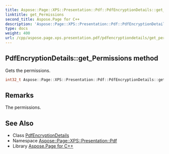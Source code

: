 ```yaml
---
title: Aspose::Page::XPS::Presentation::Pdf::PdfEncryptionDetails::get_Permissions method
linktitle: get_Permissions
second_title: Aspose.Page for C++
description: 'Aspose::Page::XPS::Presentation::Pdf::PdfEncryptionDetails::get_Permissions method. Gets the permissions in C++.'
type: docs
weight: 400
url: /cpp/aspose.page.xps.presentation.pdf/pdfencryptiondetails/get_permissions/
---
```

## PdfEncryptionDetails::get_Permissions method


Gets the permissions.

```cpp
int32_t Aspose::Page::XPS::Presentation::Pdf::PdfEncryptionDetails::get_Permissions() const
```

## Remarks


The permissions. 
## See Also

* Class [PdfEncryptionDetails](../)
* Namespace [Aspose::Page::XPS::Presentation::Pdf](../../)
* Library [Aspose.Page for C++](../../../)
